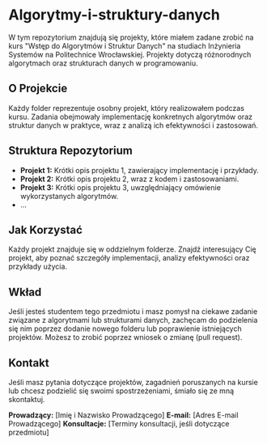 # Algorytmy-i-struktury-danych

W tym repozytorium znajdują się projekty, które miałem zadane zrobić na kurs "Wstęp do Algorytmów i Struktur Danych" na studiach Inżynieria Systemów na Politechnice Wrocławskiej. Projekty dotyczą różnorodnych algorytmach oraz strukturach danych w programowaniu. 

## O Projekcie

Każdy folder reprezentuje osobny projekt, który realizowałem podczas kursu. Zadania obejmowały implementację konkretnych algorytmów oraz struktur danych w praktyce, wraz z analizą ich efektywności i zastosowań.

## Struktura Repozytorium

- **Projekt 1:** Krótki opis projektu 1, zawierający implementację i przykłady.
- **Projekt 2:** Krótki opis projektu 2, wraz z kodem i zastosowaniami.
- **Projekt 3:** Krótki opis projektu 3, uwzględniający omówienie wykorzystanych algorytmów.
- ...

## Jak Korzystać

Każdy projekt znajduje się w oddzielnym folderze. Znajdź interesujący Cię projekt, aby poznać szczegóły implementacji, analizy efektywności oraz przykłady użycia.

## Wkład

Jeśli jesteś studentem tego przedmiotu i masz pomysł na ciekawe zadanie związane z algorytmami lub strukturami danych, zachęcam do podzielenia się nim poprzez dodanie nowego folderu lub poprawienie istniejących projektów. Możesz to zrobić poprzez wniosek o zmianę (pull request).

## Kontakt

Jeśli masz pytania dotyczące projektów, zagadnień poruszanych na kursie lub chcesz podzielić się swoimi spostrzeżeniami, śmiało się ze mną skontaktuj.

**Prowadzący:** [Imię i Nazwisko Prowadzącego]
**E-mail:** [Adres E-mail Prowadzącego]
**Konsultacje:** [Terminy konsultacji, jeśli dotyczące przedmiotu]

